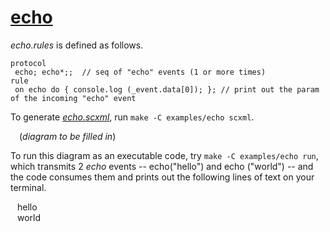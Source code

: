# [echo](echo.rules)

*echo.rules* is defined as follows.

```
protocol
 echo; echo*;;  // seq of "echo" events (1 or more times)
rule
 on echo do { console.log (_event.data[0]); }; // print out the param of the incoming "echo" event
```

To generate [*echo.scxml*](examples/echo/out/echo.scxml),
run `make -C examples/echo scxml`.

&ensp;&ensp;(*diagram to be filled in*)

To run this diagram as an executable code, try `make -C examples/echo run`, which transmits 2 *echo* events -- echo("hello") and echo ("world") -- and the code consumes them and prints out the following lines of text on your terminal.

&ensp; hello  
&ensp; world  
